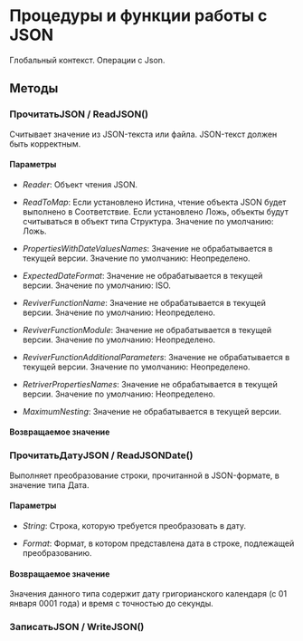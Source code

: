 
# Процедуры и функции работы с JSON
    
    
Глобальный контекст. Операции с Json.


  
  
## Методы
    
### ПрочитатьJSON / ReadJSON()
    
    
    

Считывает значение из JSON-текста или файла. JSON-текст должен быть корректным.


  
  
#### Параметры

* *Reader*: Объект чтения JSON.

* *ReadToMap*: Если установлено Истина, чтение объекта JSON будет выполнено в Соответствие.
Если установлено Ложь, объекты будут считываться в объект типа Структура.
Значение по умолчанию: Ложь.

* *PropertiesWithDateValuesNames*: Значение не обрабатывается в текущей версии. Значение по умолчанию: Неопределено.

* *ExpectedDateFormat*: Значение не обрабатывается в текущей версии. Значение по умолчанию: ISO.

* *ReviverFunctionName*: Значение не обрабатывается в текущей версии. Значение по умолчанию: Неопределено.

* *ReviverFunctionModule*: Значение не обрабатывается в текущей версии. Значение по умолчанию: Неопределено.

* *ReviverFunctionAdditionalParameters*: Значение не обрабатывается в текущей версии. Значение по умолчанию: Неопределено.

* *RetriverPropertiesNames*: Значение не обрабатывается в текущей версии. Значение по умолчанию: Неопределено.

* *MaximumNesting*: Значение не обрабатывается в текущей версии.

#### Возвращаемое значение

### ПрочитатьДатуJSON / ReadJSONDate()
    
    
    

Выполняет преобразование строки, прочитанной в JSON-формате, в значение типа Дата.


  
  
#### Параметры

* *String*: Строка, которую требуется преобразовать в дату.

* *Format*: Формат, в котором представлена дата в строке, подлежащей преобразованию.

#### Возвращаемое значение

Значения данного типа содержит дату григорианского календаря (с 01 января 0001 года) и время с точностью до секунды.

  
### ЗаписатьJSON / WriteJSON()
    